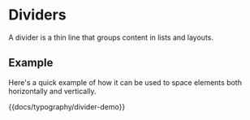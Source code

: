 # Dividers

A divider is a thin line that groups content in lists and layouts.

## Example

Here's a quick example of how it can be used to space elements both horizontally and vertically.

{{docs/typography/divider-demo}}
